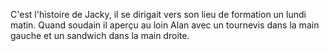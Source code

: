 C'est l'histoire de Jacky, il se dirigait vers son lieu de formation un lundi matin. 
Quand soudain il aperçu au loin Alan avec un tournevis dans la main gauche et un sandwich dans la main droite.
